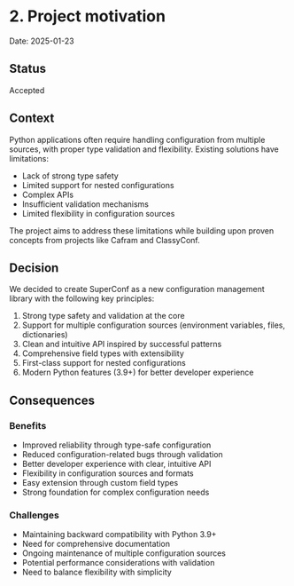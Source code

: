 # 2. Project motivation

Date: 2025-01-23

## Status

Accepted

## Context

Python applications often require handling configuration from multiple sources, with proper type validation and flexibility. Existing solutions have limitations:
- Lack of strong type safety
- Limited support for nested configurations
- Complex APIs
- Insufficient validation mechanisms
- Limited flexibility in configuration sources

The project aims to address these limitations while building upon proven concepts from projects like Cafram and ClassyConf.

## Decision

We decided to create SuperConf as a new configuration management library with the following key principles:

1. Strong type safety and validation at the core
2. Support for multiple configuration sources (environment variables, files, dictionaries)
3. Clean and intuitive API inspired by successful patterns
4. Comprehensive field types with extensibility
5. First-class support for nested configurations
6. Modern Python features (3.9+) for better developer experience

## Consequences

### Benefits
- Improved reliability through type-safe configuration
- Reduced configuration-related bugs through validation
- Better developer experience with clear, intuitive API
- Flexibility in configuration sources and formats
- Easy extension through custom field types
- Strong foundation for complex configuration needs

### Challenges
- Maintaining backward compatibility with Python 3.9+
- Need for comprehensive documentation
- Ongoing maintenance of multiple configuration sources
- Potential performance considerations with validation
- Need to balance flexibility with simplicity
